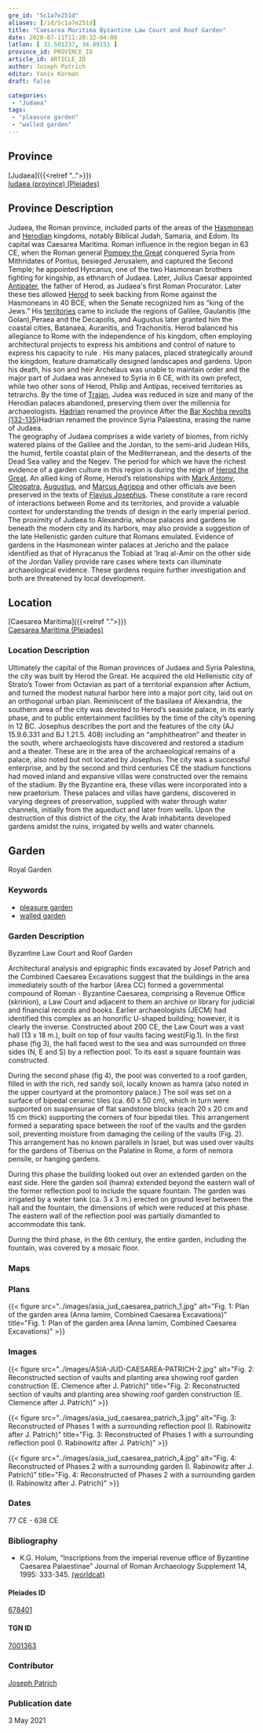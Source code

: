 ```yaml
---
gre_id: "5c1a7e251d"
aliases: [/id/5c1a7e251d]
title: "Caesarea Maritima Byzantine Law Court and Roof Garden"
date: 2020-07-11T11:20:32-04:00
latlon: [ 32.501237, 34.89151 ]
province_id: PROVINCE_ID
article_id: ARTICLE_ID
author: Joseph Patrich
editor: Yaniv Korman
draft: false

categories:
 - "Judaea"
tags:
 - "pleasure garden"
 - "walled garden"
---
```


## Province

[Judaea]({{<relref "..">}}) \
[Iudaea (province) (Pleiades)](https://pleiades.stoa.org/places/981527)

## Province Description
Judaea, the Roman province, included parts of the areas of the [Hasmonean](https://en.wikipedia.org/wiki/Hasmonean_dynasty) and [Herodian](https://en.wikipedia.org/wiki/Herodian_dynasty) kingdoms, notably Biblical Judah, Samaria, and Edom. Its capital was Caesarea Maritima. Roman influence in the region began in 63 CE, when the Roman general [Pompey the Great](https://en.wikipedia.org/wiki/Pompey) conquered Syria from Mithridates of Pontus, besieged Jerusalem, and captured the Second Temple; he appointed Hyrcanus, one of the two Hasmonean brothers fighting for kingship, as ethnarch of Judaea. Later, Julius Caesar  appointed [Antipater](https://en.wikipedia.org/wiki/Antipater_the_Idumaean), the father of Herod, as  Judaea's first Roman Procurator. Later these ties allowed [Herod](https://en.wikipedia.org/wiki/Herod_the_Great) to seek backing from Rome against the Hasmoneans in 40 BCE, when the Senate recognized him as “king of the Jews.”  His [territories](https://en.wikipedia.org/wiki/Herodian_Kingdom_of_Judea) came to include the regions of Galilee, Gaulanitis (the Golan),Peraea and the Decapolis, and Augustus later granted him the coastal cities, Batanaea, Auranitis, and Trachonitis. Herod balanced his allegiance to Rome with the independence of his kingdom, often employing architectural projects to express his ambitions and control of nature to express his capacity to rule . His many palaces, placed strategically around the kingdom, feature dramatically designed landscapes and gardens.  Upon his death, his son and heir Archelaus was unable to maintain order and the major part of Judaea was annexed to Syria in 6 CE, with its own prefect, while two other sons of Herod, Philip and Antipas, received territories as tetrarchs. By the time of [Trajan](https://en.wikipedia.org/wiki/Trajan), Judea was reduced in size and many of the Herodian palaces abandoned, preserving them over the millennia for archaeologists. [Hadrian](https://en.wikipedia.org/wiki/Hadrian) renamed the province  After the [Bar Kochba revolts (132-135)](https://en.wikipedia.org/wiki/Bar_Kokhba_revolt)Hadrian renamed the province Syria Palaestina, erasing the name of Judaea.  
The geography of Judaea comprises a wide variety of biomes, from richly watered plains of the Galilee and the Jordan, to the semi-arid Judean Hills, the humid, fertile coastal plain of the Mediterranean, and the deserts of the Dead Sea valley and the Negev. The period for which we have the richest evidence of a garden culture in this region is during the reign of [Herod the Great](https://en.wikipedia.org/wiki/Herod_the_Great).  An allied king of Rome, Herod’s relationships with [Mark Antony](https://en.wikipedia.org/wiki/Mark_Antony), [Cleopatra](https://en.wikipedia.org/wiki/Cleopatra), [Augustus](https://en.wikipedia.org/wiki/Augustus), and [Marcus Agrippa](https://en.wikipedia.org/wiki/Marcus_Vipsanius_Agrippa) and other officials ave been preserved in the texts of [Flavius Josephus](https://en.wikipedia.org/wiki/Josephus).  These constitute a rare record of interactions between Rome and its territories, and provide a valuable context for understanding the trends of design in the early imperial period.  The proximity of Judaea to Alexandria, whose palaces and gardens lie beneath the modern city and its harbors, may also provide a suggestion of the late Hellenistic garden culture that Romans emulated.  Evidence of gardens in the Hasmonean winter palaces at Jericho and the palace identified as that of Hyracanus the Tobiad at 'Iraq al-Amir on the other side of the Jordan Valley provide rare cases where texts can illuminate archaeological evidence. These gardens require further investigation and both are threatened by local development.



## Location

[Caesarea Maritima]({{<relref ".">}}) \
[Caesarea Maritima (Pleiades)](https://pleiades.stoa.org/places/678401/?searchterm=Caesarea%20Maritima*)

### Location Description

Ultimately the capital of the Roman provinces of Judaea and Syria Palestina, the city was built by Herod the Great. He acquired the old Hellenistic city of Strato’s Tower from Octavian as part of a territorial expansion after Actium, and turned the modest natural harbor here into a major port city, laid out on an orthogonal urban plan. Reminiscent of the basilaea of Alexandria, the southern area of the city was devoted to Herod’s seaside palace, in its early phase, and to public entertainment facilities by the time of the city’s opening in 12 BC.  Josephus describes the port and the features of the city  (AJ 15.9.6.331 and BJ 1.21.5. 408)  including an “amphitheatron” and theater in the south, where archaeologists have discovered and restored a stadium and a theater.  These are in the area of the archaeological remains of a palace, also noted but not located by Josephus.  The city was a successful enterprise, and by the second and third centuries CE the stadium functions had moved inland and expansive villas were constructed over the remains of the stadium.  By the Byzantine era, these villas were incorporated into a new praetorium.  These palaces and villas have gardens, discovered in varying degrees of preservation, supplied with water through water channels, initially from the aqueduct and later from wells.   Upon the destruction of this district of the city, the Arab inhabitants developed gardens amidst the ruins, irrigated by wells and water channels.   

<!-- LEAVE THIS BLANK FOR NOW -->

<!--## Sublocation-->

<!--
[AREA WITHIN LOCATION, LIKE “PALATINE HILL”](GEOREFERENCE LINK)
A sublocation is any area larger than an individual garden, but located within a location. I would always try to include a link to a controlled vocabulary here if possible. This ID may well be different from the Garden ID, e.g., Pompeii versus a Garden in one of the houses which has its own Pleiades ID.
-->

<!--### Sublocation Description-->

<!-- DESCRIPTION -->

## Garden

Royal Garden

### Keywords

- [pleasure garden](http://www.getty.edu/vow/AATFullDisplay?find=garden&logic=AND&note=&english=N&prev_page=4&subjectid=300008115)
- [walled garden](http://www.getty.edu/vow/AATFullDisplay?find=garden&logic=AND&note=&english=N&prev_page=5&subjectid=300008129)

### Garden Description
Byzantine Law Court and Roof Garden

Architectural analysis and epigraphic finds excavated by Josef Patrich and the Combined Caesarea Excavations suggest that the buildings in the area immediately south of the harbor (Area CC) formed a governmental compound of Roman - Byzantine Caesarea, comprising a Revenue Office (skrinion), a Law Court and adjacent to them an archive or library for judicial and financial records and books. Earlier archaeologists (JECM) had identified this complex as an honorific U-shaped building; however, it is clearly the inverse.  Constructed about 200 CE, the Law Court was a vast hall (13 x 18 m.), built on top of four vaults facing west(Fig.1). In the first phase (fig 3), the hall faced west to the sea and was surrounded on three sides (N, E and S) by a reflection pool. To its east a square fountain was constructed.

During the second phase (fig 4), the pool was converted to a roof garden, filled in with the rich, red sandy soil, locally known as hamra (also noted in the upper courtyard at the promontory palace.) The soil was set on a surface of bipedal ceramic tiles (ca. 60 x 50 cm), which in turn were supported on suspensurae of flat sandstone blocks (each 20 x 20 cm and 15 cm thick) supporting the corners of four bipedal tiles. This arrangement formed a separating space between the roof of the vaults and the garden soil, preventing moisture from damaging the ceiling of the vaults (Fig. 2). This arrangement has no known parallels in Israel, but was used over vaults for the gardens of Tiberius on the Palatine in Rome, a form of nemora pensile, or hanging gardens.

During this phase the building looked out over an extended garden on the east side.  Here the garden soil (hamra) extended beyond the eastern wall of the former reflection pool to include the square fountain. The garden was irrigated by a water tank (ca. 3 x 3 m.) erected on ground level between the hall and the fountain, the dimensions of which were reduced at this phase. The eastern wall of the reflection pool was partially dismantled to accommodate this tank.

During the third phase, in the 6th century, the entire garden, including the fountain, was covered by a mosaic floor.

### Maps

<!--
{{< figure src="IMG_URL" alt="ALT_TEXT" title="CAPTION" >}}
-->

### Plans

{{< figure src="../images/asia_jud_caesarea_patrich_1.jpg" alt="Fig. 1: Plan of the garden area (Anna Iamim, Combined Caesarea Excavations)" title="Fig. 1: Plan of the garden area (Anna Iamim, Combined Caesarea Excavations)" >}}

### Images

{{< figure src="../images/ASIA-JUD-CAESAREA-PATRICH-2.jpg" alt="Fig. 2: Reconstructed section of vaults and planting area showing roof garden construction (E. Clemence after J. Patrich)" title="Fig. 2: Reconstructed section of vaults and planting area showing roof garden construction (E. Clemence after J. Patrich)" >}}

{{< figure src="../images/asia_jud_caesarea_patrich_3.jpg" alt="Fig. 3: Reconstructed of Phases 1 with a surrounding reflection pool (I. Rabinowitz after J. Patrich)" title="Fig. 3: Reconstructed of Phases 1 with a surrounding reflection pool (I. Rabinowitz after J. Patrich)" >}}

{{< figure src="../images/asia_jud_caesarea_patrich_4.jpg" alt="Fig. 4: Reconstructed of Phases 2 with a surrounding garden (I. Rabinowitz after J. Patrich)" title="Fig. 4: Reconstructed of Phases 2 with a surrounding garden (I. Rabinowitz after J. Patrich)" >}}

### Dates

77 CE - 638 CE

### Bibliography

*  K.G. Holum, “Inscriptions from the imperial revenue office of Byzantine Caesarea Palaestinae” Journal of Roman Archaeology Supplement 14, 1995: 333-345. [(worldcat)](https://www.worldcat.org/title/roman-and-byzantine-near-east-some-recent-archaeological-research/oclc/607804837&referer=brief_results)


<!--#### Periodo ID-->

<!-- [PERIODO_ID](https://pleiades.stoa.org/places/PLEIADES_ID) -->

#### Pleiades ID

[678401](https://pleiades.stoa.org/places/678401/?searchterm=Caesarea%20Maritima*)

#### TGN ID

[7001363](http://www.getty.edu/vow/TGNFullDisplay?find=CAESAREA+MARITIMA&place=&nation=&prev_page=1&english=Y&subjectid=7001363)

### Contributor

[Joseph Patrich](http://pluto.mscc.huji.ac.il/~patrichj/my_web_site/)
<!--ORCID: [#](#)-->

### Publication date


3 May 2021

<!--### Related articles-->

<!-- Links to other related articles. Leave blank for now -->
